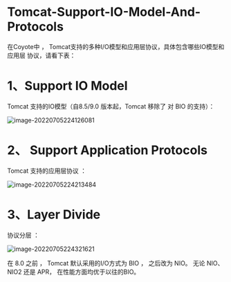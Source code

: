# Tomcat-Support-IO-Model-And-Protocols

在Coyote中 ， Tomcat支持的多种I/O模型和应用层协议，具体包含哪些IO模型和应用层 协议，请看下表：

# 1、Support IO Model

Tomcat 支持的IO模型（自8.5/9.0 版本起，Tomcat 移除了 对 BIO 的支持）：

![image-20220705224126081](C:/Users/wangnaixing/AppData/Roaming/Typora/typora-user-images/image-20220705224126081.png)

# 2、 Support Application Protocols

Tomcat 支持的应用层协议 ：

![image-20220705224213484](C:/Users/wangnaixing/AppData/Roaming/Typora/typora-user-images/image-20220705224213484.png)

# 3、Layer Divide

协议分层 ：

![image-20220705224321621](C:/Users/wangnaixing/AppData/Roaming/Typora/typora-user-images/image-20220705224321621.png)

在 8.0 之前 ， Tomcat 默认采用的I/O方式为 BIO ， 之后改为 NIO。 无论 NIO、NIO2 还是 APR， 在性能方面均优于以往的BIO。

